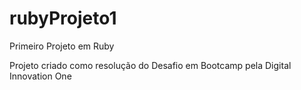 # rubyProjeto1
Primeiro Projeto em Ruby

Projeto criado como resolução do Desafio em Bootcamp pela Digital Innovation One

